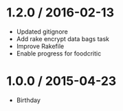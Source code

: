 # 1.2.0 / 2016-02-13

* Updated gitignore
* Add rake encrypt data bags task
* Improve Rakefile
* Enable progress for foodcritic

# 1.0.0 / 2015-04-23

* Birthday
